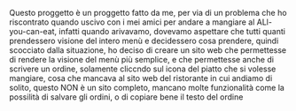 Questo proggetto è un proggetto fatto da me, per via di un problema che ho riscontrato quando uscivo con i mei amici per andare a mangiare al ALl-you-can-eat, infatti quando arivavamo, dovevamo aspettare che tutti quanti prendessero visione del intero menù e decidessero cosa prendere, quindi scocciato dalla situazione, ho deciso di creare un sito web che permettesse di rendere la visione del menù più semplice, e che permettesse anche di scrivere un ordine, solamente cliccndo sul icona del piatto che si volesse mangiare, cosa che mancava al sito web del ristorante in cui andiamo di solito, 
questo NON è un sito completo, mancano molte funzionalità come la possilità di salvare gli ordini, o di copiare bene il testo del ordine
